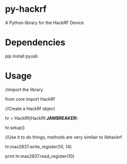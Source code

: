 py-hackrf
=========
A Python library for the HackRF Device

Dependencies
=========
pip install pyusb

Usage
=========

//import the library

from core import HackRf

//Create a HackRf object

hr = HackRf(HackRf.__JAWBREAKER__)

hr.setup()

//Use it to do things, methods are very similair to libhackrf

hr.max2837.write_register(10, 14)

print hr.max2837.read_register(10)

